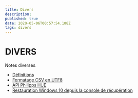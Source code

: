 ```yaml
---
title: Divers
description: 
published: true
date: 2020-05-06T00:57:54.108Z
tags: divers
---
```


# DIVERS

Notes diverses.

* [Définitions](/divers/definitions)
* [Formatage CSV en UTF8](/divers/csv_format_utf8)
* [API Philipps HUE](/divers/api_hue)
* [Restauration Windows 10 depuis la console de récupération](/divers/restauration_w10_console)